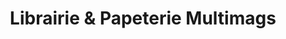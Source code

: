 ---
title: "Librairie & Papeterie Multimags"
url: /montreal/librairie-und-papeterie-multimags/
shop: Bücher
---